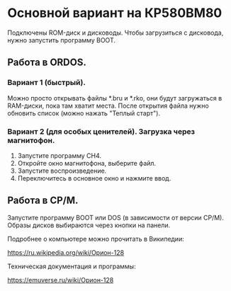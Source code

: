 # Основной вариант на КР580ВМ80

Подключены ROM-диск и дисководы. Чтобы загрузиться с дисковода, нужно запустить программу BOOT.

## Работа в ORDOS.

### Вариант 1 (быстрый).

Можно просто открывать файлы *.bru и *.rko, они будут загружаться в RAM-диски, пока там хватит места. После открытия файла нужно обновить список (можно нажать "Теплый старт").

### Вариант 2 (для особых ценителей). Загрузка через магнитофон.

1. Запустите программу CH4.
2. Откройте окно магнитофона, выберите файл.
3. Запустите воспроизведение.
4. Переключитесь в основное окно и нажмите ввод.

## Работа в CP/M.

Запустите программу BOOT или DOS (в зависимости от версии CP/M). Образы дисков выбираются через кнопки на панели.

Подробнее о компьютере можно прочитать в Википедии:

https://ru.wikipedia.org/wiki/Орион-128

Техническая документация и программы:

https://emuverse.ru/wiki/Орион-128